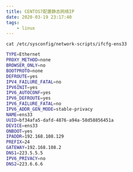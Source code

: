 ```yaml
---
title: CENTOS7配置静态网络IP
date: 2020-03-19 23:17:40
tags:
	- linux
---
```




`cat /etc/sysconfig/network-scripts/ifcfg-ens33`



```bash
TYPE=Ethernet
PROXY_METHOD=none
BROWSER_ONLY=no
BOOTPROTO=none
DEFROUTE=yes
IPV4_FAILURE_FATAL=no
IPV6INIT=yes
IPV6_AUTOCONF=yes
IPV6_DEFROUTE=yes
IPV6_FAILURE_FATAL=no
IPV6_ADDR_GEN_MODE=stable-privacy
NAME=ens33
UUID=bf34afa5-dafd-4876-a94a-58d58856451a
DEVICE=ens33
ONBOOT=yes
IPADDR=192.168.108.129
PREFIX=24
GATEWAY=192.168.108.2
DNS1=223.5.5.5
IPV6_PRIVACY=no
DNS2=223.6.6.6

```

